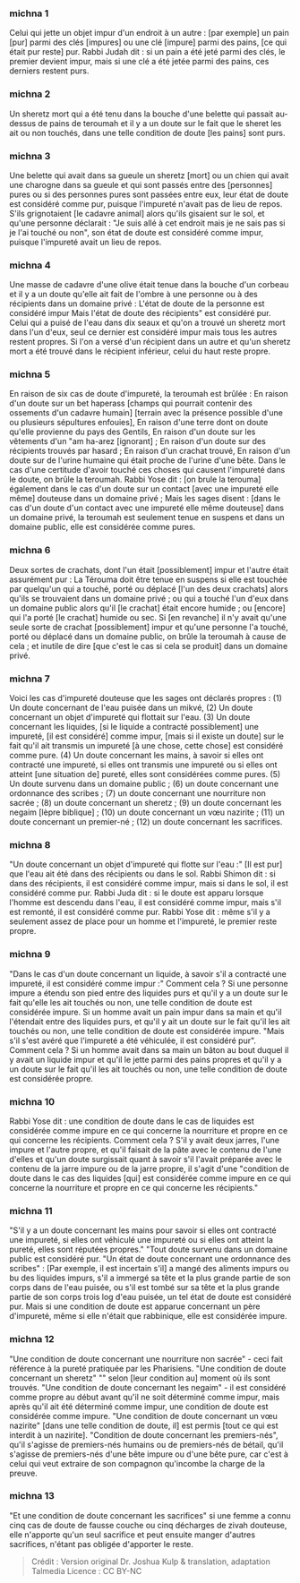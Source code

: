 
### michna 1
Celui qui jette un objet impur d'un endroit à un autre : [par exemple] un pain [pur] parmi des clés [impures] ou une clé [impure] parmi des pains, [ce qui était pur reste] pur. Rabbi Judah dit : si un pain a été jeté parmi des clés, le premier devient impur, mais si une clé a été jetée parmi des pains, ces derniers restent purs.

### michna 2
Un sheretz mort qui a été tenu dans la bouche d'une belette qui passait au-dessus de pains de teroumah et il y a un doute sur le fait que le sheret les ait ou non touchés, dans une telle condition de doute [les pains] sont purs.

### michna 3
Une belette qui avait dans sa gueule un sheretz [mort] ou un chien qui avait une charogne dans sa gueule et qui sont passés entre des [personnes] pures ou si des personnes pures sont passées entre eux, leur état de doute est considéré comme pur, puisque l'impureté n'avait pas de lieu de repos. S'ils grignotaient [le cadavre animal] alors qu'ils gisaient sur le sol, et qu'une personne déclarait : "Je suis allé à cet endroit mais je ne sais pas si je l'ai touché ou non", son état de doute est considéré comme impur, puisque l'impureté avait un lieu de repos.

### michna 4
Une masse de cadavre d'une olive était tenue dans la bouche d'un corbeau et il  y a un doute qu'elle ait fait de l'ombre à une personne ou à des récipients dans un domaine privé : L'état de doute de la personne est considéré impur Mais l'état de doute des récipients" est considéré pur. Celui qui a puisé de l'eau dans dix seaux et qu'on a trouvé un sheretz mort dans l'un d'eux, seul ce dernier est considéré impur mais tous les autres restent propres. Si l'on a versé d'un récipient dans un autre et qu'un sheretz mort a été trouvé dans le récipient inférieur, celui du haut reste propre.

### michna 5
En raison de six cas de doute d'impureté, la teroumah est brûlée : En raison d'un doute sur un bet haperass [champs qui pourrait contenir des ossements d'un cadavre humain] [terrain avec la présence possible d'une ou plusieurs sépultures enfouies], En raison d'une terre dont on doute qu'elle provienne du pays des Gentils, En raison d'un doute sur les vêtements d'un "am ha-arez [ignorant] ; En raison d'un doute sur des récipients trouvés par hasard ; En raison d'un crachat trouvé, En raison d'un doute sur de l'urine humaine qui était proche de l'urine d'une bête. Dans le cas d'une certitude d'avoir touché ces choses qui causent l'impureté dans le doute, on brûle la teroumah. Rabbi Yose dit : [on brule la terouma] également  dans le cas d'un doute sur un contact [avec une impureté elle même] douteuse dans un domaine privé ; Mais les sages disent : [dans le cas d'un doute d'un contact avec une impureté elle même douteuse] dans un domaine privé, la teroumah est seulement tenue en suspens et dans un domaine public, elle est considérée comme pures.

### michna 6
Deux sortes de crachats, dont l'un était [possiblement] impur et l'autre était assurément pur : La Térouma doit être tenue en suspens si elle est touchée par quelqu'un qui a touché, porté ou déplacé [l'un des deux crachats] alors qu'ils se trouvaient dans un domaine privé ; ou qui a touché l'un d'eux dans un domaine public alors qu'il [le crachat] était encore humide ; ou [encore] qui l'a porté [le crachat] humide ou sec. Si [en revanche] il n'y avait qu'une seule sorte de crachat [possiblement] impur et qu'une personne l'a touché, porté ou déplacé dans un domaine public, on brûle la teroumah à cause de cela ; et inutile de dire [que c'est le cas si cela se produit] dans un domaine privé.

### michna 7
Voici les cas d'impureté douteuse que les sages ont déclarés propres : (1) Un doute concernant de l'eau puisée dans un mikvé, (2) Un doute concernant un objet d'impureté qui flottait sur l'eau. (3) Un doute concernant les liquides, [si le liquide a contracté possiblement] une impureté,  [il est considéré] comme impur, [mais si il existe un doute] sur le fait qu'il ait transmis un impureté [à une chose, cette chose] est considéré comme pure. (4) Un doute concernant les mains, à savoir si elles ont contracté une impureté, si elles ont transmis une impureté ou si elles ont atteint [une situation de] pureté, elles sont considérées comme pures. (5) Un doute survenu dans un domaine public ; (6) un doute concernant une ordonnance des scribes ; (7) un doute concernant une nourriture non sacrée ; (8) un doute concernant un sheretz ; (9) un doute concernant les negaim [lèpre biblique] ; (10) un doute concernant un vœu nazirite ; (11) un doute concernant un premier-né ; (12) un doute concernant les sacrifices.

### michna 8
"Un doute concernant un objet d'impureté qui flotte sur l'eau :" [Il est pur] que l'eau ait été dans des récipients ou dans le sol. Rabbi Shimon dit : si dans des récipients, il est considéré comme impur, mais si dans le sol, il est considéré comme pur. Rabbi Juda dit : si le doute est apparu lorsque l'homme est descendu dans l'eau, il est considéré comme impur, mais s'il est remonté, il est considéré comme pur. Rabbi Yose dit : même s'il y a seulement assez de place pour un homme et l'impureté, le premier reste propre.

### michna 9
"Dans le cas d'un doute concernant un liquide, à savoir s'il a contracté une impureté, il est considéré comme impur :" Comment cela ? Si une personne impure a étendu son pied entre des liquides purs et qu'il y a un doute sur le fait qu'elle les ait touchés ou non, une telle condition de doute est considérée impure. Si un homme avait un pain impur dans sa main et qu'il l'étendait entre des liquides purs, et qu'il y ait un doute sur le fait qu'il les ait touchés ou non, une telle condition de doute est considérée impure. "Mais s'il s'est avéré que l'impureté a été véhiculée, il est considéré pur". Comment cela ? Si un homme avait dans sa main un bâton au bout duquel il y avait un liquide impur et qu'il le jette parmi des pains propres et qu'il y a un doute sur le fait qu'il les ait touchés ou non, une telle condition de doute est considérée propre.

### michna 10
Rabbi Yose dit : une condition de doute dans le cas de liquides est considérée comme impure en ce qui concerne la nourriture et propre en ce qui concerne les récipients. Comment cela ? S'il y avait deux jarres, l'une impure et l'autre propre, et qu'il faisait de la pâte avec le contenu de l'une d'elles et qu'un doute surgissait quant à savoir s'il l'avait préparée avec le contenu de la jarre impure ou de la jarre propre, il s'agit d'une "condition de doute dans le cas des liquides [qui] est considérée comme impure en ce qui concerne la nourriture et propre en ce qui concerne les récipients."

### michna 11
"S'il y a un doute concernant les mains pour savoir si elles ont contracté une impureté, si elles ont véhiculé une impureté ou si elles ont atteint la pureté, elles sont réputées propres." "Tout doute survenu dans un domaine public est considéré pur. "Un état de doute concernant une ordonnance des scribes" : [Par exemple, il est incertain s'il] a mangé des aliments impurs ou bu des liquides impurs, s'il a immergé sa tête et la plus grande partie de son corps dans de l'eau puisée, ou s'il est tombé sur sa tête et la plus grande partie de son corps trois log d'eau puisée, un tel état de doute est considéré pur. Mais si une condition de doute est apparue concernant un père d'impureté, même si elle n'était que rabbinique, elle est considérée impure.

### michna 12
"Une condition de doute concernant une nourriture non sacrée" - ceci fait référence à la pureté pratiquée par les Pharisiens. "Une condition de doute concernant un sheretz" "" selon [leur condition au] moment où ils sont trouvés. "Une condition de doute concernant les negaim" - il est considéré comme propre au début avant qu'il ne soit déterminé comme impur, mais après qu'il ait été déterminé comme impur, une condition de doute est considérée comme impure. "Une condition de doute concernant un vœu nazirite" [dans une telle condition de doute, il] est permis [tout ce qui est interdit à un nazirite]. "Condition de doute concernant les premiers-nés", qu'il s'agisse de premiers-nés humains ou de premiers-nés de bétail, qu'il s'agisse de premiers-nés d'une bête impure ou d'une bête pure, car c'est à celui qui veut extraire de son compagnon qu'incombe la charge de la preuve.

### michna 13
"Et une condition de doute concernant les sacrifices" si une femme a connu cinq cas de doute de fausse couche ou cinq décharges de zivah douteuse, elle n'apporte qu'un seul sacrifice et peut ensuite manger d'autres sacrifices, n'étant pas obligée d'apporter le reste.

>Crédit : Version original Dr. Joshua Kulp & translation, adaptation Talmedia
>Licence : CC BY-NC